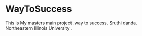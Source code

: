 # WayToSuccess
This is My masters main project .way to success. Sruthi danda. Northeastern Illinois University .
